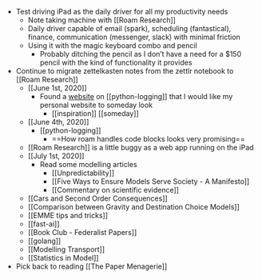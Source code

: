 - Test driving iPad as the daily driver for all my productivity needs
    - Note taking machine with [[Roam Research]]
    - Daily driver capable of email (spark), scheduling (fantastical), finance, communication (messenger, slack) with minimal friction
    - Using it with the magic keyboard combo and pencil
        - Probably ditching the pencil as I don’t have a need for a $150 pencil with the kind of functionality it provides
- Continue to migrate zettelkasten notes from the zettlr notebook to [[Roam Research]]
    - [[June 1st, 2020]]
        - Found a [website](https://martinheinz.dev/blog/24) on [[python-logging]] that I would like my personal website to someday look
            - [[inspiration]] [[someday]]
    - [[June 4th, 2020]]
        - [[python-logging]]
            - ==How roam handles code blocks looks very promising==
    - [[Roam Research]] is a little buggy as a web app running on the iPad
    - [[July 1st, 2020]]
        - Read some modelling articles
            - [[Unpredictability]]
            - [[Five Ways to Ensure Models Serve Society - A Manifesto]]
            - [[Commentary on scientific evidence]]
    - [[Cars and Second Order Consequences]]
    - [[Comparison between Gravity and Destination Choice Models]]
    - [[EMME tips and tricks]]
    - [[fast-ai]]
    - [[Book Club - Federalist Papers]]
    - [[golang]] 
    - [[Modelling Transport]]
    - [[Statistics in Model]]
- Pick back to reading [[The Paper Menagerie]]
